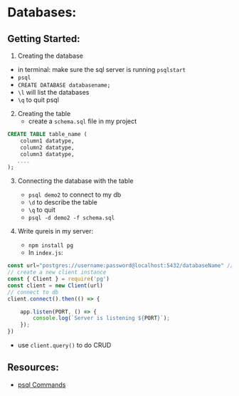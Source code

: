 # Databases:

## Getting Started:
1.  Creating the database
   - in terminal: make sure the sql server is running `psqlstart`
   - `psql`
   - `CREATE DATABASE databasename;`
   - `\l` will list the databases
   - `\q` to quit psql

2. Creating the table
    - create a `schema.sql` file in my project
```sql
CREATE TABLE table_name (
    column1 datatype,
    column2 datatype,
    column3 datatype,
   ....
);
```
3. Connecting the database with the table
    - `psql demo2` to connect to my db
    - `\d` to describe the table
    - `\q` to quit
    - `psql -d demo2 -f schema.sql`

4. Write qureis in my server:
    - `npm install pg`
    - In `index.js`:
```js
const url="postgres://username:password@localhost:5432/databaseName" // store it in the .env file
// create a new client instance
const { Client } = require('pg')
const client = new Client(url)
// connect to db
client.connect().then(() => {

    app.listen(PORT, () => {
        console.log(`Server is listening ${PORT}`);
    });
})
```
  - use `client.query()` to do CRUD


## Resources:
- [psql Commands](https://www.geeksforgeeks.org/postgresql-psql-commands/)